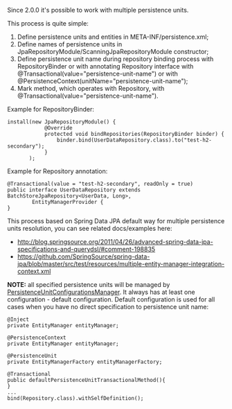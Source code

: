 Since 2.0.0 it's possible to work with multiple persistence units.

This process is quite simple:
  1. Define persistence units and entities in META-INF/persistence.xml;
  1. Define names of persistence units in JpaRepositoryModule/ScanningJpaRepositoryModule constructor;
  1. Define persistence unit name during repository binding process with RepositoryBinder or with annotating Repository interface with @Transactional(value="persistence-unit-name") or with @PersistenceContext(unitName="persistence-unit-name");
  1. Mark method, which operates with Repository, with @Transactional(value="persistence-unit-name").

Example for RepositoryBinder:
```
install(new JpaRepositoryModule() {
            @Override
            protected void bindRepositories(RepositoryBinder binder) {
                binder.bind(UserDataRepository.class).to("test-h2-secondary");
            }
       );
```

Example for Repository annotation:
```
@Transactional(value = "test-h2-secondary", readOnly = true)
public interface UserDataRepository extends BatchStoreJpaRepository<UserData, Long>,
        EntityManagerProvider {
}
```

This process based on Spring Data JPA default way for multiple persistence units resolution, you can see related docs/examples here:
  * http://blog.springsource.org/2011/04/26/advanced-spring-data-jpa-specifications-and-querydsl/#comment-198835
  * https://github.com/SpringSource/spring-data-jpa/blob/master/src/test/resources/multiple-entity-manager-integration-context.xml

**NOTE:** all specified persistence units will be managed by [PersistenceUnitConfigurationsManager](http://code.google.com/p/guice-repository/source/browse/trunk/src/main/java/com/google/code/guice/repository/configuration/PersistenceUnitsConfigurationManager.java). It always has at least one configuration - default configuration. Default configuration is used for all cases when you have no direct specification to persistence unit name:
```
@Inject
private EntityManager entityManager;

@PersistenceContext
private EntityManager entityManager;

@PersistenceUnit
private EntityManagerFactory entityManagerFactory;

@Transactional
public defaultPersistenceUnitTransactionalMethod(){
}
...
bind(Repository.class).withSelfDefinition();
```